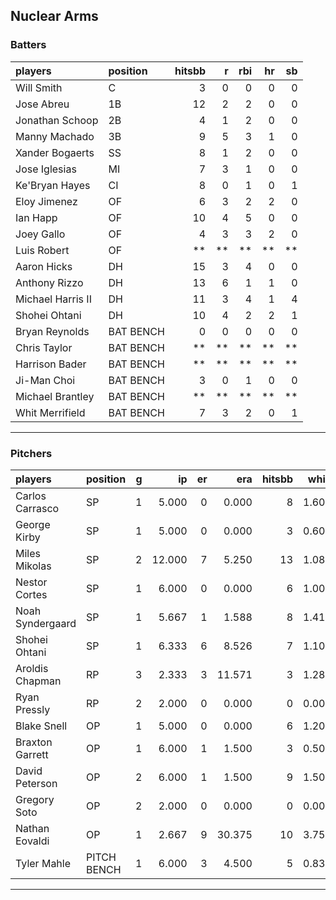 ## Nuclear Arms

### Batters

 
|players           |position  | hitsbb|  r| rbi| hr| sb| 
|:-----------------|:---------|------:|--:|---:|--:|--:| 
|Will Smith        |C         |      3|  0|   0|  0|  0| 
|Jose Abreu        |1B        |     12|  2|   2|  0|  0| 
|Jonathan Schoop   |2B        |      4|  1|   2|  0|  0| 
|Manny Machado     |3B        |      9|  5|   3|  1|  0| 
|Xander Bogaerts   |SS        |      8|  1|   2|  0|  0| 
|Jose Iglesias     |MI        |      7|  3|   1|  0|  0| 
|Ke'Bryan Hayes    |CI        |      8|  0|   1|  0|  1| 
|Eloy Jimenez      |OF        |      6|  3|   2|  2|  0| 
|Ian Happ          |OF        |     10|  4|   5|  0|  0| 
|Joey Gallo        |OF        |      4|  3|   3|  2|  0| 
|Luis Robert       |OF        |     **| **|  **| **| **| 
|Aaron Hicks       |DH        |     15|  3|   4|  0|  0| 
|Anthony Rizzo     |DH        |     13|  6|   1|  1|  0| 
|Michael Harris II |DH        |     11|  3|   4|  1|  4| 
|Shohei Ohtani     |DH        |     10|  4|   2|  2|  1| 
|Bryan Reynolds    |BAT BENCH |      0|  0|   0|  0|  0| 
|Chris Taylor      |BAT BENCH |     **| **|  **| **| **| 
|Harrison Bader    |BAT BENCH |     **| **|  **| **| **| 
|Ji-Man Choi       |BAT BENCH |      3|  0|   1|  0|  0| 
|Michael Brantley  |BAT BENCH |     **| **|  **| **| **| 
|Whit Merrifield   |BAT BENCH |      7|  3|   2|  0|  1| 


* * *

### Pitchers

 
|players          |position    |  g|     ip| er|    era| hitsbb|  whip| so|  w| sv| 
|:----------------|:-----------|--:|------:|--:|------:|------:|-----:|--:|--:|--:| 
|Carlos Carrasco  |SP          |  1|  5.000|  0|  0.000|      8| 1.600|  1|  0|  0| 
|George Kirby     |SP          |  1|  5.000|  0|  0.000|      3| 0.600|  4|  0|  0| 
|Miles Mikolas    |SP          |  2| 12.000|  7|  5.250|     13| 1.083|  8|  1|  0| 
|Nestor Cortes    |SP          |  1|  6.000|  0|  0.000|      6| 1.000|  7|  1|  0| 
|Noah Syndergaard |SP          |  1|  5.667|  1|  1.588|      8| 1.412|  6|  0|  0| 
|Shohei Ohtani    |SP          |  1|  6.333|  6|  8.526|      7| 1.105| 11|  0|  0| 
|Aroldis Chapman  |RP          |  3|  2.333|  3| 11.571|      3| 1.286|  4|  0|  0| 
|Ryan Pressly     |RP          |  2|  2.000|  0|  0.000|      0| 0.000|  3|  0|  1| 
|Blake Snell      |OP          |  1|  5.000|  0|  0.000|      6| 1.200|  5|  1|  0| 
|Braxton Garrett  |OP          |  1|  6.000|  1|  1.500|      3| 0.500|  7|  1|  0| 
|David Peterson   |OP          |  2|  6.000|  1|  1.500|      9| 1.500|  9|  0|  0| 
|Gregory Soto     |OP          |  2|  2.000|  0|  0.000|      0| 0.000|  4|  0|  0| 
|Nathan Eovaldi   |OP          |  1|  2.667|  9| 30.375|     10| 3.750|  3|  0|  0| 
|Tyler Mahle      |PITCH BENCH |  1|  6.000|  3|  4.500|      5| 0.833|  5|  1|  0| 


* * *


